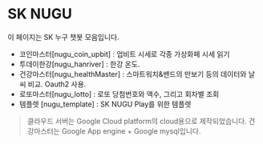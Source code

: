 # SK NUGU

이 페이지는 SK 누구 챗봇 모음입니다.

* 코인마스터[nugu_coin_upbit] : 업비트 시세로 각종 가상화페 시세 읽기
* 투데이한강[nugu_hanriver] : 한강 온도.
* 건강마스터[nugu_healthMaster] : 스마트워치&밴드의 만보기 등의 데이터와 날씨 비교. Oauth2 사용.
* 로또마스터[nugu_lotto] : 로또 당첨번호와 액수, 그리고 회차별 조회
* 템플렛 [nugu_template] : SK NUGU Play를 위한 템플렛

> 클라우드 서버는 Google Cloud platform의 cloud용으로 제작되었습니다.
> 건강마스터는 Google App engine + Google mysql입니다.
